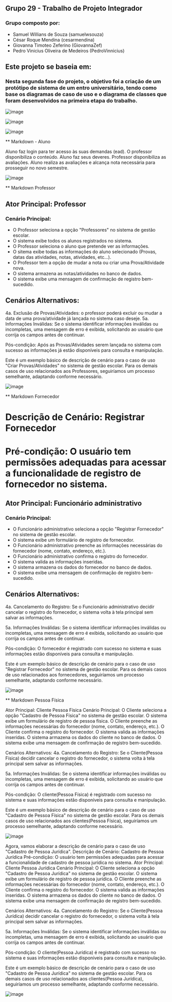 ## Grupo 29 - Trabalho de Projeto Integrador

### Grupo composto por:

- Samuel Willians de Souza (samuelwsouza)
- César Roque Mendina (cesarmendina)
- Giovanna Timoteo Zeferino (GiovannaZef)
- Pedro Vinicius Oliveira de Medeiros (PedroVinnicius)

## Este projeto se baseia em:

### Nesta segunda fase do projeto, o objetivo foi a criação de um protótipo de sistema de um entro universitário, tendo como base os diagramas de caso de uso e o diagrama de classes que foram desenvolvidos na primeira etapa do trabalho.

![image](https://github.com/samuelwsouza/pi-dsoo/assets/83421432/7f59bf4c-6b5c-4917-b6ed-042020843d45)

![image](https://github.com/samuelwsouza/pi-dsoo/assets/83421432/ff2f3ab4-cf5e-4ab3-838f-526b654489d0)

![image](https://github.com/samuelwsouza/pi-dsoo/assets/83421432/3b687077-ded9-42d2-91ac-bf701c60e61d)

** Markdown - Aluno

Aluno faz login para ter acesso às suas demandas (ead).
O professor disponibiliza o conteúdo.
Aluno faz seus deveres.
Professor disponibiliza as avaliações.
Aluno realiza as avaliações e alcança nota necessária para prosseguir no novo semestre.  

![image](https://github.com/samuelwsouza/pi-dsoo/assets/83421432/25224cf9-aeaa-4bae-8c71-24dda3d4139e)


** Markdown Professor

## Ator Principal: Professor

### Cenário Principal:

- O Professor seleciona a opção "Professores" no sistema de gestão escolar.
- O sistema exibe todos os alunos registrados no sistema.
- O Professor seleciona o aluno que pretende ver as informações.
- O sitema exibe todas as informações do aluno selecionado (Provas, datas das atividades, notas, atividades, etc...).
- O Professor tem a opção de mudar a nota ou criar uma Prova/Atividade nova.
- O sistema armazena as notas/atividades no banco de dados.
- O sistema exibe uma mensagem de confirmação de registro bem-sucedido.

## Cenários Alternativos:

4a. Exclusão de Provas/Atividades:
o professor poderá excluir ou mudar a data de uma prova/atividade já lançada no sistema caso deseje.
5a. Informações Inválidas:
Se o sistema identificar informações inválidas ou incompletas, uma mensagem de erro é exibida, solicitando ao usuário que corrija os campos antes de continuar.

Pós-condição: Após as Provas/Atividades serem lançada no sistema com sucesso as informações já estão disponíveis para consulta e manipulação.

Este é um exemplo básico de descrição de cenário para o caso de uso "Criar Provas/Atividades" no sistema de gestão escolar.
Para os demais casos de uso relacionados aos Professores, seguiríamos um processo semelhante, adaptando conforme necessário.

![image](https://github.com/samuelwsouza/pi-dsoo/assets/83421432/f0b65902-1aec-421f-a46c-a5aa22941b58)


** Markdown Fornecedor

# Descrição de Cenário: Registrar Fornecedor

# Pré-condição: O usuário tem permissões adequadas para acessar a funcionalidade de registro de fornecedor no sistema.

## Ator Principal: Funcionário administrativo

### Cenário Principal:

- O Funcionário administrativo seleciona a opção "Registrar Fornecedor" no sistema de gestão escolar.
- O sistema exibe um formulário de registro de fornecedor.
- O Funcionário administrativo preenche as informações necessárias do fornecedor (nome, contato, endereço, etc.).
- O Funcionário administrativo confirma o registro do fornecedor.
- O sistema valida as informações inseridas.
- O sistema armazena os dados do fornecedor no banco de dados.
- O sistema exibe uma mensagem de confirmação de registro bem-sucedido.

## Cenários Alternativos:

4a. Cancelamento do Registro:
Se o Funcionário administrativo decidir cancelar o registro do fornecedor, o sistema volta à tela principal sem salvar as informações.

5a. Informações Inválidas:
Se o sistema identificar informações inválidas ou incompletas, uma mensagem de erro é exibida, solicitando ao usuário que corrija os campos antes de continuar.

Pós-condição: O fornecedor é registrado com sucesso no sistema e suas informações estão disponíveis para consulta e manipulação.

Este é um exemplo básico de descrição de cenário para o caso de uso "Registrar Fornecedor" no sistema de gestão escolar.
Para os demais casos de uso relacionados aos fornecedores, seguiríamos um processo semelhante, adaptando conforme necessário.

![image](https://github.com/samuelwsouza/pi-dsoo/assets/83421432/631d786f-4bd3-45ab-9e3a-ee87f61b2ad1)

** Markdown Pessoa Física

Ator Principal: Cliente Pessoa Física
Cenário Principal:
O Cliente seleciona a opção "Cadastro de Pessoa Física" no sistema de gestão escolar.
O sistema exibe um formulário de registro de pessoa física.
O Cliente preenche as informações necessárias do fornecedor (nome, contato, endereço, etc.).
O Cliente confirma o registro do fornecedor.
O sistema valida as informações inseridas.
O sistema armazena os dados do cliente no banco de dados.
O sistema exibe uma mensagem de confirmação de registro bem-sucedido.

Cenários Alternativos:
4a. Cancelamento do Registro:
Se o Cliente(Pessoa Física) decidir cancelar o registro do fornecedor, o sistema volta à tela principal sem salvar as informações.

5a. Informações Inválidas:
Se o sistema identificar informações inválidas ou incompletas, uma mensagem de erro é exibida, solicitando ao usuário que corrija os campos antes de continuar.

Pós-condição: O cliente(Pessoa Física) é registrado com sucesso no sistema e suas informações estão disponíveis para consulta e manipulação.

Este é um exemplo básico de descrição de cenário para o caso de uso "Cadastro de Pessoa Física" no sistema de gestão escolar.
Para os demais casos de uso relacionados aos clientes(Pessoa Física), seguiríamos um processo semelhante, adaptando conforme necessário.

![image](https://github.com/samuelwsouza/pi-dsoo/assets/83421432/531b94cc-7ea2-48af-a98c-e3bd3b003fc8)

Agora, vamos elaborar a descrição de cenário para o caso de uso "Cadastro de Pessoa Jurídica".
Descrição de Cenário: Cadastro de Pessoa Jurídica
Pré-condição: O usuário tem permissões adequadas para acessar a funcionalidade de cadastro de pessoa jurídica no sistema.
Ator Principal: Cliente Pessoa Jurídica
Cenário Principal:
O Cliente seleciona a opção "Cadastro de Pessoa Jurídica" no sistema de gestão escolar.
O sistema exibe um formulário de registro de pessoa jurídica.
O Cliente preenche as informações necessárias do fornecedor (nome, contato, endereço, etc.).
O Cliente confirma o registro do fornecedor.
O sistema valida as informações inseridas.
O sistema armazena os dados do cliente no banco de dados.
O sistema exibe uma mensagem de confirmação de registro bem-sucedido.

Cenários Alternativos:
4a. Cancelamento do Registro:
Se o Cliente(Pessoa Jurídica) decidir cancelar o registro do fornecedor, o sistema volta à tela principal sem salvar as informações.

5a. Informações Inválidas:
Se o sistema identificar informações inválidas ou incompletas, uma mensagem de erro é exibida, solicitando ao usuário que corrija os campos antes de continuar.

Pós-condição: O cliente(Pessoa Jurídica) é registrado com sucesso no sistema e suas informações estão disponíveis para consulta e manipulação.

Este é um exemplo básico de descrição de cenário para o caso de uso "Cadastro de Pessoa Jurídica" no sistema de gestão escolar.
Para os demais casos de uso relacionados aos clientes(Pessoa Jurídica), seguiríamos um processo semelhante, adaptando conforme necessário.

![image](https://github.com/samuelwsouza/pi-dsoo/assets/83421432/388920d3-ad6f-4a09-9c36-83a6e7edee5a)

